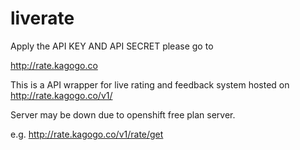liverate
========
Apply the API KEY AND API SECRET please go to 

http://rate.kagogo.co


This is a API wrapper for live rating and feedback system hosted on http://rate.kagogo.co/v1/

Server may be down due to openshift free plan server.

e.g. http://rate.kagogo.co/v1/rate/get
